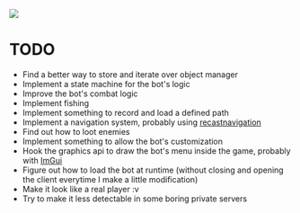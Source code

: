 ![](demo2.gif)

# TODO
* Find a better way to store and iterate over object manager
* Implement a state machine for the bot's logic
* Improve the bot's combat logic
* Implement fishing
* Implement something to record and load a defined path
* Implement a navigation system, probably using [recastnavigation](https://github.com/recastnavigation/recastnavigation)
* Find out how to loot enemies
* Implement something to allow the bot's customization
* Hook the graphics api to draw the bot's menu inside the game, probably with [ImGui](https://github.com/ocornut/imgui)
* Figure out how to load the bot at runtime (without closing and opening the client everytime I make a little modification)
* Make it look like a real player :v
* Try to make it less detectable in some boring private servers
